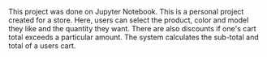 This project was done on Jupyter Notebook.
This is a personal project created for a store. Here, users can select the product, color and model they like and the quantity they want.
There are also discounts if one's cart total exceeds a particular amount.
The system calculates the sub-total and total of a users cart.
